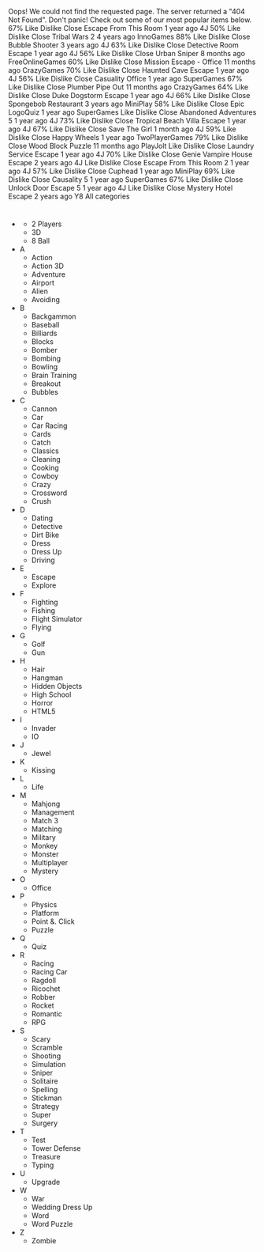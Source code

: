 Oops! We could not find the requested page. The server returned a "404 Not Found". Don't panic! Check out some of our most popular items below. 67% Like Dislike Close Escape From This Room 1 year ago 4J 50% Like Dislike Close Tribal Wars 2 4 years ago InnoGames 88% Like Dislike Close Bubble Shooter 3 years ago 4J 63% Like Dislike Close Detective Room Escape 1 year ago 4J 56% Like Dislike Close Urban Sniper 8 months ago FreeOnlineGames 60% Like Dislike Close Mission Escape - Office 11 months ago CrazyGames 70% Like Dislike Close Haunted Cave Escape 1 year ago 4J 56% Like Dislike Close Casuality Office 1 year ago SuperGames 67% Like Dislike Close Plumber Pipe Out 11 months ago CrazyGames 64% Like Dislike Close Duke Dogstorm Escape 1 year ago 4J 66% Like Dislike Close Spongebob Restaurant 3 years ago MiniPlay 58% Like Dislike Close Epic LogoQuiz 1 year ago SuperGames Like Dislike Close Abandoned Adventures 5 1 year ago 4J 73% Like Dislike Close Tropical Beach Villa Escape 1 year ago 4J 67% Like Dislike Close Save The Girl 1 month ago 4J 59% Like Dislike Close Happy Wheels 1 year ago TwoPlayerGames 79% Like Dislike Close Wood Block Puzzle 11 months ago PlayJolt Like Dislike Close Laundry Service Escape 1 year ago 4J 70% Like Dislike Close Genie Vampire House Escape 2 years ago 4J Like Dislike Close Escape From This Room 2 1 year ago 4J 57% Like Dislike Close Cuphead 1 year ago MiniPlay 69% Like Dislike Close Causality 5 1 year ago SuperGames 67% Like Dislike Close Unlock Door Escape 5 1 year ago 4J Like Dislike Close Mystery Hotel Escape 2 years ago Y8 All categories

*   #
    *   2 Players
    *   3D
    *   8 Ball
*   A
    *   Action
    *   Action 3D
    *   Adventure
    *   Airport
    *   Alien
    *   Avoiding
*   B
    *   Backgammon
    *   Baseball
    *   Billiards
    *   Blocks
    *   Bomber
    *   Bombing
    *   Bowling
    *   Brain Training
    *   Breakout
    *   Bubbles
*   C
    *   Cannon
    *   Car
    *   Car Racing
    *   Cards
    *   Catch
    *   Classics
    *   Cleaning
    *   Cooking
    *   Cowboy
    *   Crazy
    *   Crossword
    *   Crush
*   D
    *   Dating
    *   Detective
    *   Dirt Bike
    *   Dress
    *   Dress Up
    *   Driving
*   E
    *   Escape
    *   Explore
*   F
    *   Fighting
    *   Fishing
    *   Flight Simulator
    *   Flying
*   G
    *   Golf
    *   Gun
*   H
    *   Hair
    *   Hangman
    *   Hidden Objects
    *   High School
    *   Horror
    *   HTML5
*   I
    *   Invader
    *   IO
*   J
    *   Jewel
*   K
    *   Kissing
*   L
    *   Life
*   M
    *   Mahjong
    *   Management
    *   Match 3
    *   Matching
    *   Military
    *   Monkey
    *   Monster
    *   Multiplayer
    *   Mystery
*   O
    *   Office
*   P
    *   Physics
    *   Platform
    *   Point &. Click
    *   Puzzle
*   Q
    *   Quiz
*   R
    *   Racing
    *   Racing Car
    *   Ragdoll
    *   Ricochet
    *   Robber
    *   Rocket
    *   Romantic
    *   RPG
*   S
    *   Scary
    *   Scramble
    *   Shooting
    *   Simulation
    *   Sniper
    *   Solitaire
    *   Spelling
    *   Stickman
    *   Strategy
    *   Super
    *   Surgery
*   T
    *   Test
    *   Tower Defense
    *   Treasure
    *   Typing
*   U
    *   Upgrade
*   W
    *   War
    *   Wedding Dress Up
    *   Word
    *   Word Puzzle
*   Z
    *   Zombie